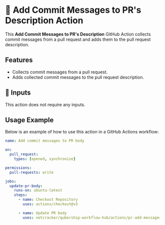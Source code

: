 # 🚀 Add Commit Messages to PR's Description Action

This **Add Commit Messages to PR's Description** GitHub Action collects commit messages from a pull request and adds them to the pull request description.

## Features

- Collects commit messages from a pull request.
- Adds collected commit messages to the pull request description.

## 📌 Inputs

This action does not require any inputs.

## Usage Example

Below is an example of how to use this action in a GitHub Actions workflow:

```yaml
name: Add commit messages to PR body

on:
  pull_request:
    types: [opened, synchronize]

permissions:
  pull-requests: write

jobs:
  update-pr-body:
    runs-on: ubuntu-latest
    steps:
      - name: Checkout Repository
        uses: actions/checkout@v3

      - name: Update PR body
        uses: netcracker/qubership-workflow-hub/actions/pr-add-messages@v1.0.5